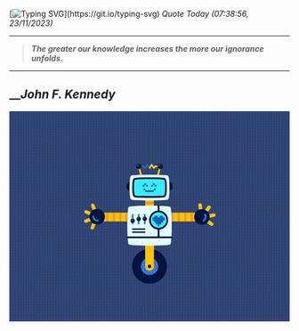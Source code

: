 [![Typing SVG](https://readme-typing-svg.herokuapp.com?font=Press+Start+2P&color=C2F784&size=35&width=900&height=100&lines=Hello+World%2C+I'm+Hung+!)](https://git.io/typing-svg) 
_Quote Today (07:38:56, 23/11/2023)_
___
>**_The greater our knowledge increases the more our ignorance unfolds._**
___

## __**_John F. Kennedy_**

![RobotDance](src/assets/images/robot-dancing-dribble.gif?style=center)
